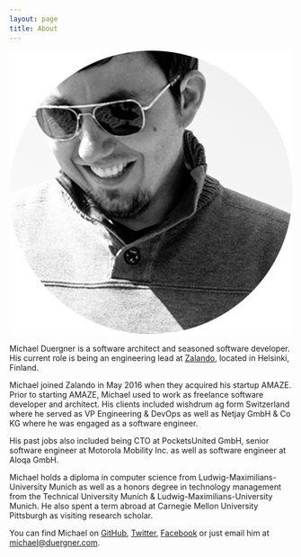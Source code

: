 ```yaml
---
layout: page
title: About
---
```


<img src="/assets/michael_duergner.png" class="about" alt="Michael Duergner" />

Michael Duergner is a software architect and seasoned software developer. His current role is being an engineering lead at <a href="https://tech.zalando.com" target="_blank">Zalando</a>, located in Helsinki, Finland.

Michael joined Zalando in May 2016 when they acquired his startup AMAZE. Prior to starting AMAZE, Michael used to work as freelance software developer and architect. His clients included wishdrum ag form Switzerland where he served as VP Engineering & DevOps as well as Netjay GmbH & Co KG where he was engaged as a software engineer.

His past jobs also included being CTO at PocketsUnited GmbH, senior software engineer at Motorola Mobility Inc. as well as software engineer at Aloqa GmbH.

Michael holds a diploma in computer science from Ludwig-Maximilians-University Munich as well as a honors degree in technology management from the Technical University Munich & Ludwig-Maximilians-University Munich. He also spent a term abroad at Carnegie Mellon University Pittsburgh as visiting research scholar.
 
You can find Michael on <a href="https://github.com/duergner" target="_blank">GitHub</a>, <a href="https://twitter.com/duergner" target="_blank">Twitter</a>, <a href="https://facebook.com/duergner" target="_blank">Facebook</a> or just email him at <a href="mailto:michael@duergner.com" target="_blank">michael@duergner.com</a>.